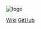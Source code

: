 ![logo](/assets/images/infinity.png)

[Wiki](/README.md) 
[GitHub](https://github.com/Requisitos-de-Software/2020.1-Doarti)